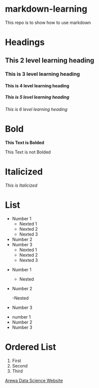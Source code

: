 # markdown-learning
This  repo is to show how to use markdown


# Headings

## This 2 level learning heading

### This is 3 level learning heading

#### This is 4 level learning heading

##### This is 5 level learning heading

###### This is 6 level learning heading


# Bold

**This Text is Bolded**

This Text is not Bolded


# Italicized 

 _This is Italicized_


 # List

 - Number 1  
     - Nexted 1
     - Nexted 2
     - Nexted 3 
 - Number 2
 - Number 3
    - Nexted 1
    - Nexted 2
    - Nexted 3
   

* Number 1
    - Nested
* Number 2

    -Nested

* Number 3

+ number 1
+ Number 2
+ Number 3


# Ordered List


1. First
2. Second
3. Third


[Arewa Data Science Website](https://github.com/arewadataScience/python-programming-fellowship)
